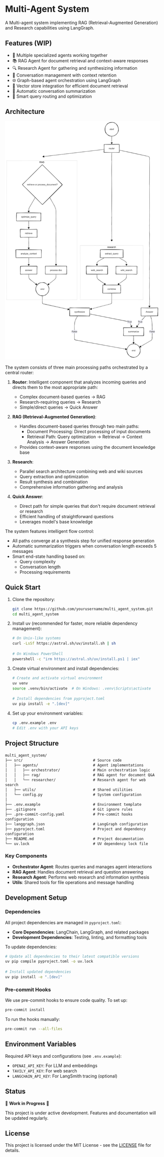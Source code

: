 # Multi-Agent System

A Multi-agent system implementing RAG (Retrieval-Augmented Generation) and Research capabilities using LangGraph.

## Features (WIP)

- 🤖 Multiple specialized agents working together
- 📚 RAG Agent for document retrieval and context-aware responses
- 🔍 Research Agent for gathering and synthesizing information
- 🧠 Conversation management with context retention
- 🌐 Graph-based agent orchestration using LangGraph
- 💾 Vector store integration for efficient document retrieval
- 🔄 Automatic conversation summarization
- 🎯 Smart query routing and optimization

## Architecture

![Multi-Agent System Architecture](docs/images/architecture.png)

The system consists of three main processing paths orchestrated by a central router:

1. **Router**: Intelligent component that analyzes incoming queries and directs them to the most appropriate path:
   - Complex document-based queries → RAG
   - Research-requiring queries → Research
   - Simple/direct queries → Quick Answer

2. **RAG (Retrieval-Augmented Generation)**:
   - Handles document-based queries through two main paths:
     - Document Processing: Direct processing of input documents
     - Retrieval Path: Query optimization → Retrieval → Context Analysis → Answer Generation
   - Provides context-aware responses using the document knowledge base

3. **Research**:
   - Parallel search architecture combining web and wiki sources
   - Query extraction and optimization
   - Result synthesis and combination
   - Comprehensive information gathering and analysis

4. **Quick Answer**:
   - Direct path for simple queries that don't require document retrieval or research
   - Efficient handling of straightforward questions
   - Leverages model's base knowledge

The system features intelligent flow control:
- All paths converge at a synthesis step for unified response generation
- Automatic summarization triggers when conversation length exceeds 5 messages
- Smart end-state handling based on:
  - Query complexity
  - Conversation length
  - Processing requirements

## Quick Start

1. Clone the repository:
   ```bash
   git clone https://github.com/yourusername/multi_agent_system.git
   cd multi_agent_system
   ```

2. Install uv (recommended for faster, more reliable dependency management):
   ```bash
   # On Unix-like systems
   curl -LsSf https://astral.sh/uv/install.sh | sh

   # On Windows PowerShell
   powershell -c "irm https://astral.sh/uv/install.ps1 | iex"
   ```

3. Create virtual environment and install dependencies:
   ```bash
   # Create and activate virtual environment
   uv venv
   source .venv/bin/activate  # On Windows: .venv\Scripts\activate

   # Install dependencies from pyproject.toml
   uv pip install -e ".[dev]"
   ```

4. Set up your environment variables:
   ```bash
   cp .env.example .env
   # Edit .env with your API keys
   ```

## Project Structure

```plaintext
multi_agent_system/
├── src/                                # Source code
│   ├── agents/                         # Agent implementations
│   │   ├── orchestrator/               # Main orchestration logic
│   │   ├── rag/                        # RAG agent for document Q&A
│   │   └── researcher/                 # Research agent for web search
│   ├── utils/                          # Shared utilities
│   └── config.py                       # System configuration
│
├── .env.example                        # Environment template
├── .gitignore                          # Git ignore rules
├── .pre-commit-config.yaml             # Pre-commit hooks configuration
├── langgraph.json                      # LangGraph configuration
├── pyproject.toml                      # Project and dependency configuration
├── README.md                           # Project documentation
└── uv.lock                             # UV dependency lock file
```

### Key Components

- **Orchestrator Agent**: Routes queries and manages agent interactions
- **RAG Agent**: Handles document retrieval and question answering
- **Research Agent**: Performs web research and information synthesis
- **Utils**: Shared tools for file operations and message handling

## Development Setup

### Dependencies

All project dependencies are managed in `pyproject.toml`:

- **Core Dependencies**: LangChain, LangGraph, and related packages
- **Development Dependencies**: Testing, linting, and formatting tools

To update dependencies:
```bash
# Update all dependencies to their latest compatible versions
uv pip compile pyproject.toml -o uv.lock

# Install updated dependencies
uv pip install -e ".[dev]"
```

### Pre-commit Hooks

We use pre-commit hooks to ensure code quality. To set up:
```bash
pre-commit install
```

To run the hooks manually:
```bash
pre-commit run --all-files
```

## Environment Variables

Required API keys and configurations (see `.env.example`):
- `OPENAI_API_KEY`: For LLM and embeddings
- `TAVILY_API_KEY`: For web search
- `LANGCHAIN_API_KEY`: For LangSmith tracing (optional)

## Status

🚧 **Work in Progress** 🚧

This project is under active development. Features and documentation will be updated regularly.

## License

This project is licensed under the MIT License - see the [LICENSE](https://github.com/cgoncalves94/multi_agent_system/blob/main/LICENSE) file for details.
